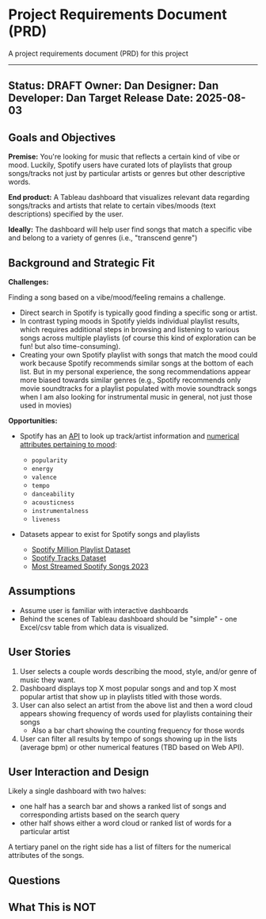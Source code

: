 # Project Requirements Document (PRD)

A project requirements document (PRD) for this project

---
Status: DRAFT
Owner: Dan
Designer: Dan
Developer: Dan
Target Release Date: 2025-08-03
---

## Goals and Objectives

**Premise:** You're looking for music that reflects a certain kind of vibe or mood. Luckily, Spotify users have curated lots of playlists that group songs/tracks not just by particular artists or genres but other descriptive words. 

**End product:** A Tableau dashboard that visualizes relevant data regarding songs/tracks and artists that relate to certain vibes/moods (text descriptions) specified by the user.

**Ideally:** The dashboard will help user find songs that match a specific vibe and belong to a variety of genres (i.e., "transcend genre")

## Background and Strategic Fit

**Challenges:**

Finding a song based on a vibe/mood/feeling remains a challenge.
 - Direct search in Spotify is typically good finding a specific song or artist.
 - In contrast typing moods in Spotify yields individual playlist results, which requires additional steps in browsing and listening to various songs across multiple playlists (of course this kind of exploration can be fun! but also time-consuming).
 - Creating your own Spotify playlist with songs that match the mood could work because Spotify recommends similar songs at the bottom of each list. But in my personal experience, the song recommendations appear more biased towards similar genres (e.g., Spotify recommends only movie soundtracks for a playlist populated with movie soundtrack songs when I am also looking for instrumental music in general, not just those used in movies)

**Opportunities:** 

- Spotify has an [API](https://developer.spotify.com/documentation/web-api) to look up track/artist information and [numerical attributes pertaining to mood]((https://developer.spotify.com/documentation/web-api/reference/get-audio-features)):
   - `popularity`
   - `energy`
   - `valence` 
   - `tempo`
   - `danceability`
   - `acousticness`
   - `instrumentalness`
   - `liveness`

- Datasets appear to exist for Spotify songs and playlists
   - [Spotify Million Playlist Dataset](https://www.aicrowd.com/challenges/spotify-million-playlist-dataset-challenge)
   - [Spotify Tracks Dataset](https://www.kaggle.com/datasets/maharshipandya/-spotify-tracks-dataset)
   - [Most Streamed Spotify Songs 2023](https://www.kaggle.com/datasets/nelgiriyewithana/top-spotify-songs-2023)

## Assumptions

 - Assume user is familiar with interactive dashboards
 - Behind the scenes of Tableau dashboard should be "simple" - one Excel/csv table from which data is visualized.

## User Stories

 1. User selects a couple words describing the mood, style, and/or genre of music they want.
 2. Dashboard displays top X most popular songs and and top X most popular artist that show up in playlists titled with those words.
 3. User can also select an artist from the above list and then a word cloud appears showing frequency of words used for playlists containing their songs
     - Also a bar chart showing the counting frequency for those words
 4. User can filter all results by tempo of songs showing up in the lists (average bpm) or other numerical features (TBD based on Web API).

## User Interaction and Design

Likely a single dashboard with two halves:
 - one half has a search bar and shows a ranked list of songs and corresponding artists based on the search query
 - other half shows either a word cloud or ranked list of words for a particular artist

A tertiary panel on the right side has a list of filters for the numerical attributes of the songs.

## Questions

## What This is NOT
